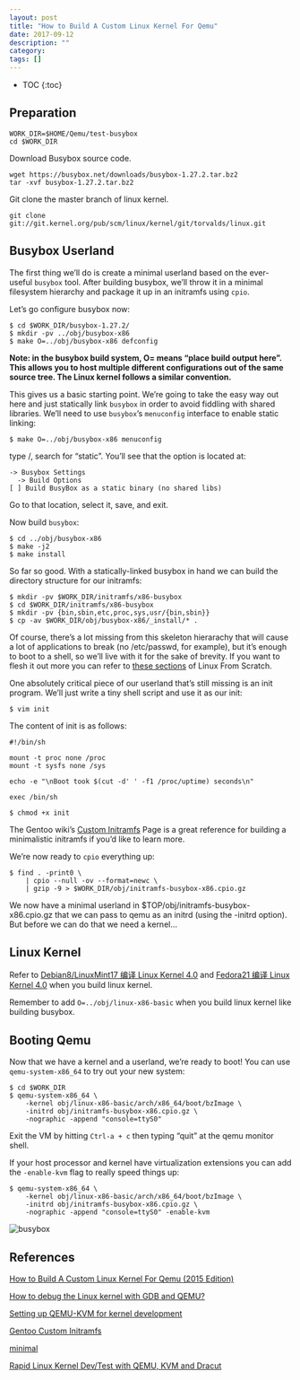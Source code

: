 ```yaml
---
layout: post
title: "How to Build A Custom Linux Kernel For Qemu"
date: 2017-09-12
description: ""
category: 
tags: []
---
```

* TOC
{:toc}

## Preparation

```
WORK_DIR=$HOME/Qemu/test-busybox
cd $WORK_DIR
```

Download Busybox source code.

```
wget https://busybox.net/downloads/busybox-1.27.2.tar.bz2
tar -xvf busybox-1.27.2.tar.bz2
```

Git clone the master branch of linux kernel.

```
git clone git://git.kernel.org/pub/scm/linux/kernel/git/torvalds/linux.git
```

## Busybox Userland

The first thing we’ll do is create a minimal userland based on the ever-useful `busybox` tool. After building busybox, we’ll throw it in a minimal filesystem hierarchy and package it up in an initramfs using `cpio`.

Let’s go configure busybox now:

```
$ cd $WORK_DIR/busybox-1.27.2/
$ mkdir -pv ../obj/busybox-x86
$ make O=../obj/busybox-x86 defconfig
```

**Note: in the busybox build system, O= means “place build output here”. This allows you to host multiple different configurations out of the same source tree. The Linux kernel follows a similar convention.**

This gives us a basic starting point. We’re going to take the easy way out here and just statically link `busybox` in order to avoid fiddling with shared libraries. We’ll need to use `busybox`’s `menuconfig` interface to enable static linking:

```
$ make O=../obj/busybox-x86 menuconfig
```

type /, search for “static”. You’ll see that the option is located at:

```
-> Busybox Settings
  -> Build Options
[ ] Build BusyBox as a static binary (no shared libs)
```

Go to that location, select it, save, and exit.

Now build `busybox`:

```
$ cd ../obj/busybox-x86
$ make -j2
$ make install
```

So far so good. With a statically-linked busybox in hand we can build the directory structure for our initramfs:

```
$ mkdir -pv $WORK_DIR/initramfs/x86-busybox
$ cd $WORK_DIR/initramfs/x86-busybox
$ mkdir -pv {bin,sbin,etc,proc,sys,usr/{bin,sbin}}
$ cp -av $WORK_DIR/obj/busybox-x86/_install/* .
```

Of course, there’s a lot missing from this skeleton hierarachy that will cause a lot of applications to break (no /etc/passwd, for example), but it’s enough to boot to a shell, so we’ll live with it for the sake of brevity. If you want to flesh it out more you can refer to [these sections](http://www.linuxfromscratch.org/lfs/view/stable/chapter07/creatingdirs.html) of Linux From Scratch.

One absolutely critical piece of our userland that’s still missing is an init program. We’ll just write a tiny shell script and use it as our init:

```
$ vim init
```

The content of init is as follows:

```
#!/bin/sh
 
mount -t proc none /proc
mount -t sysfs none /sys
 
echo -e "\nBoot took $(cut -d' ' -f1 /proc/uptime) seconds\n"
 
exec /bin/sh
```

```
$ chmod +x init
```

The Gentoo wiki’s [Custom Initramfs](https://wiki.gentoo.org/wiki/Custom_Initramfs) Page is a great reference for building a minimalistic initramfs if you’d like to learn more.

We’re now ready to `cpio` everything up:

```
$ find . -print0 \
    | cpio --null -ov --format=newc \
    | gzip -9 > $WORK_DIR/obj/initramfs-busybox-x86.cpio.gz
```

We now have a minimal userland in $TOP/obj/initramfs-busybox-x86.cpio.gz that we can pass to qemu as an initrd (using the -initrd option). But before we can do that we need a kernel…

## Linux Kernel

Refer to [Debian8/LinuxMint17 编译 Linux Kernel 4.0](https://mudongliang.github.io/2015/06/06/debian-compile-linux-kernel-40.html) and [Fedora21 编译 Linux Kernel 4.0](https://mudongliang.github.io/2015/06/06/fedora21-compile-linux-kernel.html) when you build linux kernel.

Remember to add `O=../obj/linux-x86-basic` when you build linux kernel like building busybox.

## Booting Qemu

Now that we have a kernel and a userland, we’re ready to boot! You can use `qemu-system-x86_64` to try out your new system:

```
$ cd $WORK_DIR
$ qemu-system-x86_64 \
    -kernel obj/linux-x86-basic/arch/x86_64/boot/bzImage \
    -initrd obj/initramfs-busybox-x86.cpio.gz \
    -nographic -append "console=ttyS0"
```

Exit the VM by hitting `Ctrl-a + c` then typing “quit” at the qemu monitor shell.

If your host processor and kernel have virtualization extensions you can add the `-enable-kvm` flag to really speed things up:

```
$ qemu-system-x86_64 \
    -kernel obj/linux-x86-basic/arch/x86_64/boot/bzImage \
    -initrd obj/initramfs-busybox-x86.cpio.gz \
    -nographic -append "console=ttyS0" -enable-kvm
```

![busybox]({{site.url}}/images/busybox.png)

## References

[How to Build A Custom Linux Kernel For Qemu (2015 Edition)](http://mgalgs.github.io/2015/05/16/how-to-build-a-custom-linux-kernel-for-qemu-2015-edition.html)

[How to debug the Linux kernel with GDB and QEMU?](https://stackoverflow.com/questions/11408041/how-to-debug-the-linux-kernel-with-gdb-and-qemu)

[Setting up QEMU-KVM for kernel development](https://www.collabora.com/news-and-blog/blog/2017/01/16/setting-up-qemu-kvm-for-kernel-development/)

[Gentoo Custom Initramfs](https://wiki.gentoo.org/wiki/Custom_Initramfs)

[minimal](https://github.com/ivandavidov/minimal)

[Rapid Linux Kernel Dev/Test with QEMU, KVM and Dracut](http://blog.elastocloud.org/2015/06/rapid-linux-kernel-devtest-with-qemu.html)
